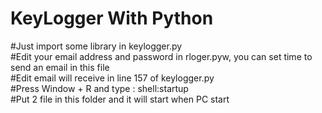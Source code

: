 # KeyLogger With Python
#Just import some library in keylogger.py <br />
#Edit your email address and password in rloger.pyw, you can set time to send an email in this file <br />
#Edit email will receive in line 157 of keylogger.py <br />
#Press Window + R and type : shell:startup <br />
#Put 2 file in this folder and it will start when PC start  <br />
